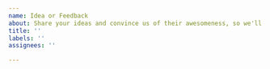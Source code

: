 ```yaml
---
name: Idea or Feedback
about: Share your ideas and convince us of their awesomeness, so we'll add the label "awesome-idea" and you'll get 0.01 ETH.
title: ''
labels: ''
assignees: ''

---
```


<!--
We support Octobay Rewards! Configure an Ethereum address in your profile repository (github.com/<username>/<username>) by adding a .octobay.json with the following content:

{
  "address": "your ETH address"
}

If we deem your idea/feedback helpful and label it "awesome-idea" or "helpful-feedback" you will automatically receive 0.001 ETH.
-->
